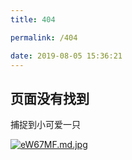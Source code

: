 ```yaml
---
title: 404

permalink: /404

date: 2019-08-05 15:36:21
---
```


## 页面没有找到

捕捉到小可爱一只

[![eW67MF.md.jpg](https://s2.ax1x.com/2019/08/06/eW67MF.md.jpg)](https://imgchr.com/i/eW67MF)